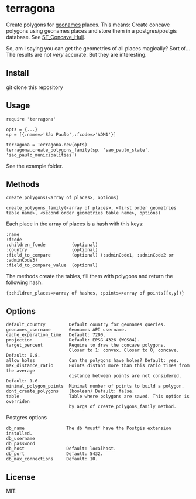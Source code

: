 terragona
=========

Create polygons for [geonames](www.geonames.org) places.
This means: Create concave polygons using geonames places and store them in a postgres/postgis database.
See [ST_Concave_Hull](http://postgis.net/docs/ST_ConcaveHull.html).

So, am I saying you can get the geometries of all places magically? Sort of... 
The results are not *very* accurate. But they are interesting.
  
Install
-------

git clone this repository

Usage
-----

```
require 'terragona'

opts = {...}
sp = [{:name=>'São Paulo',:fcode=>'ADM1'}]

terragona = Terragona.new(opts)
terragona.create_polygons_family(sp, 'sao_paulo_state', 'sao_paulo_municipalities')

```

See the example folder.

Methods
-------

```
create_polygons(<array of places>, options)
  
create_polygons_family(<array of places>, <first order geometries table name>, <second order geometries table name>, options)
```

Each place in the array of places is a hash with this keys:

```
:name                
:fcode               
:children_fcode          (optional)
:country                 (optional)
:field_to_compare        (optional) (:adminCode1, :adminCode2 or :adminCode3)
:field_to_compare_value  (optional)
```

The methods create the tables, fill them with polygons and return the following hash:

```
{:children_places=>array of hashes, :points=>array of points([x,y])}
```

Options
------

```
default_country         Default country for geonames queries.
geonames_username       Geonames API username.
cache_expiration_time   Default: 7200.
projection              Default: EPSG 4326 (WGS84).
target_percent          Require to draw the concave polygons. 
                        Closer to 1: convex. Closer to 0, concave. Default: 0.8. 
allow_holes             Can the polygons have holes? Default: yes. 
max_distance_ratio      Points distant more than this ratio times from the average 
                        distance between points are not considered. Default: 1.6.
minimal_polygon_points  Minimal number of points to build a polygon.
dont_create_polygons    (boolean) Default: false.
table                   Table where polygons are saved. This option is overriden 
                        by args of create_polygons_family method.
```

Postgres options
```
db_name                The db *must* have the Postgis extension installed.
db_username
db_password
db_host                Default: localhost.
db_port                Default: 5432.
db_max_connections     Default: 10.
```

License
-------

MIT.